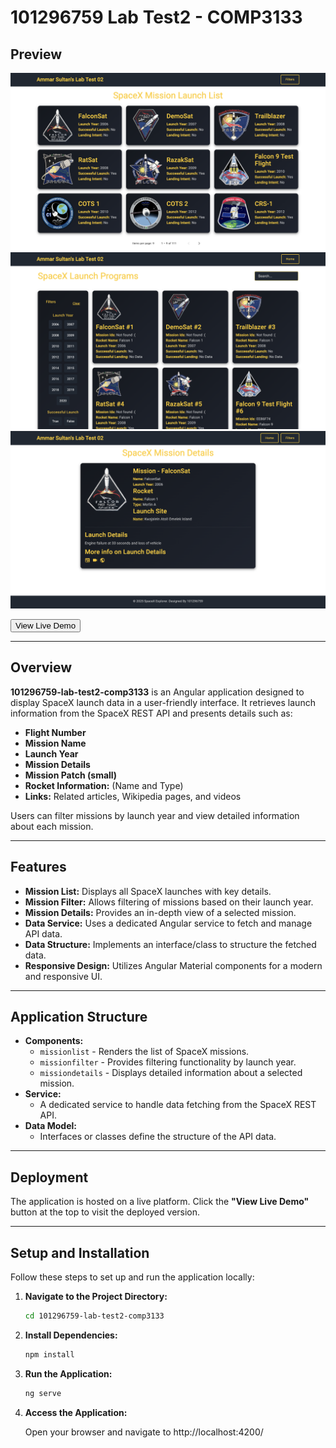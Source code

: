 # 101296759 Lab Test2 - COMP3133

## Preview

![Home Page](screenshots/home-page.png)
![Filters Page](screenshots/filters-page.png)
![Details Page](screenshots/details-page.png)

<!-- Live Demo Button -->
<a href="YOUR_LIVE_APP_LINK" target="_blank">
  <button>View Live Demo</button>
</a>

---

## Overview

**101296759-lab-test2-comp3133** is an Angular application designed to display SpaceX launch data in a user-friendly interface. It retrieves launch information from the SpaceX REST API and presents details such as:

- **Flight Number**
- **Mission Name**
- **Launch Year**
- **Mission Details**
- **Mission Patch (small)**
- **Rocket Information:** (Name and Type)
- **Links:** Related articles, Wikipedia pages, and videos

Users can filter missions by launch year and view detailed information about each mission.

---

## Features

- **Mission List:** Displays all SpaceX launches with key details.
- **Mission Filter:** Allows filtering of missions based on their launch year.
- **Mission Details:** Provides an in-depth view of a selected mission.
- **Data Service:** Uses a dedicated Angular service to fetch and manage API data.
- **Data Structure:** Implements an interface/class to structure the fetched data.
- **Responsive Design:** Utilizes Angular Material components for a modern and responsive UI.

---

## Application Structure

- **Components:**
  - `missionlist` - Renders the list of SpaceX missions.
  - `missionfilter` - Provides filtering functionality by launch year.
  - `missiondetails` - Displays detailed information about a selected mission.
- **Service:**
  - A dedicated service to handle data fetching from the SpaceX REST API.
- **Data Model:**
  - Interfaces or classes define the structure of the API data.

---

## Deployment

The application is hosted on a live platform. Click the **"View Live Demo"** button at the top to visit the deployed version.

---

## Setup and Installation

Follow these steps to set up and run the application locally:

1. **Navigate to the Project Directory:**

   ```bash
   cd 101296759-lab-test2-comp3133
   ```

2. **Install Dependencies:**

   ```bash
   npm install
   ```

3. **Run the Application:**

   ```bash
   ng serve
   ```

4. **Access the Application:**

   Open your browser and navigate to http://localhost:4200/
